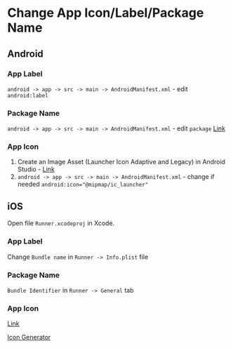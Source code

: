 # Change App Icon/Label/Package Name

## Android 

### App Label
`android -> app -> src -> main -> AndroidManifest.xml` - edit `android:label`

### Package Name
`android -> app -> src -> main -> AndroidManifest.xml` - edit `package`
[Link](https://medium.com/@skyblazar.cc/how-to-change-the-package-name-of-your-flutter-app-4529e6e6e6fc)

### App Icon
1. Create an Image Asset (Launcher Icon Adaptive and Legacy) in Android Studio - [Link](https://stackoverflow.com/a/55054303/5981661)
2. `android -> app -> src -> main -> AndroidManifest.xml` - change if needed `android:icon="@mipmap/ic_launcher"`

## iOS
Open file `Runner.xcodeproj` in Xcode.

### App Label
Change `Bundle name` in `Runner -> Info.plist` file

### Package Name
`Bundle Identifier` in `Runner -> General` tab

### App Icon
[Link](https://stackoverflow.com/a/55054303/5981661)

[Icon Generator](https://appicon.co/)
